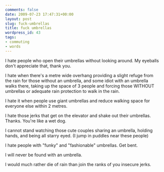 ```yaml
---
comments: false
date: 2009-07-23 17:47:31+00:00
layout: post
slug: fuck-umbrellas
title: fuck umbrellas
wordpress_id: 43
tags:
- commuting
- words 
---
```


I hate people who open their umbrellas without looking around. My eyeballs don't appreciate that, thank you.


I hate when there's a metre wide overhang providing a slight refuge from the rain for those without an umbrella, and some idiot with an umbrella walks there, taking up the space of 3 people and forcing those WITHOUT umbrellas or adequate rain protection to walk in the rain.


I hate it when people use giant umbrellas and reduce walking space for everyone else within 2 metres.


I hate those jerks that get on the elevator and shake out their umbrellas. Thanks. You're like a wet dog.


I cannot stand watching those cute couples sharing an umbrella, holding hands, and being all starry eyed. (I jump in puddles near these people)


I hate people with "funky" and "fashionable" umbrellas. Get bent.


I will never be found with an umbrella.


I would much rather die of rain than join the ranks of you insecure jerks.


